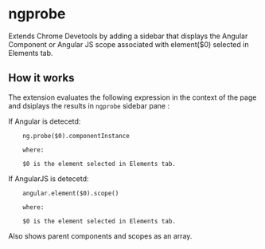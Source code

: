 # ngprobe

Extends Chrome Devetools by adding a sidebar that displays the Angular Component or Angular JS scope associated with element($0) selected in Elements tab.

## How it works

The extension evaluates the following expression in the context of the page and dsiplays the results in ```ngprobe``` sidebar pane :

If Angular is detecetd:

```
    ng.probe($0).componentInstance

    where:

    $0 is the element selected in Elements tab.
```

If AngularJS is detecetd:

```
    angular.element($0).scope()

    where:

    $0 is the element selected in Elements tab.
```

Also shows parent components and scopes as an array.
